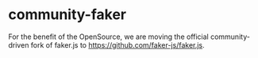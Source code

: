 # community-faker

For the benefit of the OpenSource, we are moving the official community-driven fork of faker.js to https://github.com/faker-js/faker.js.